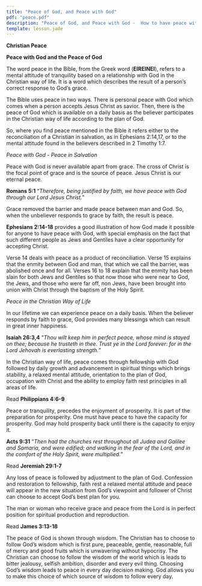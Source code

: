 ```yaml
---
title: "Peace of God, and Peace with God"
pdf: "peace.pdf"
description: "Peace of God, and Peace with God -  How to have peace with God and the peace of God. One of the important stability doctrines and Biblical treatments for depression."
template: lesson.jade
---
```

**Christian Peace**

**Peace with God and the Peace of God**

The word peace in the Bible, from the Greek word (**EIREINEI**), refers to a mental attitude of tranquility based on a relationship with God in the Christian way of life. It is a word which describes the result of a person’s correct response to God’s grace.

The Bible uses peace in two ways. There is personal peace with God which comes when a person accepts Jesus Christ as savior. Then, there is the peace of God which is available on a daily basis as the believer participates in the Christian way of life according to the plan of God.

So, where you find peace mentioned in the Bible it refers either to the 
reconciliation of a Christian in salvation, as in Ephesians 2:14,17, or
to the mental attitude found in the believers described in 2 Timothy
1:7.

*_Peace with God - Peace in Salvation_*

Peace with God is never available apart from grace. The cross of Christ is the focal point of grace and is the source of peace. Jesus Christ is our eternal peace.

**Romans 5:1** “_Therefore, being justified by faith, we have peace with God through our Lord Jesus Christ._”

Grace removed the barrier and made peace between man and God. So, when the unbeliever responds to grace by faith, the result is peace.

**Ephesians 2:14-18** provides a good illustration of how God made it possible for anyone to have peace with God, with special emphasis on the fact that such different people as Jews and Gentiles have a clear opportunity for accepting Christ.

Verse 14 deals with peace as a product of reconciliation. Verse 15 explains that the enmity between God and man, that which we call the barrier, was abolished once and for all. Verses 16 to 18 explain that the enmity has been slain for both Jews and Gentiles so that now those who were near to God, the Jews, and those who were far off, non Jews, have been brought into union with Christ through the baptism of the Holy
Spirit.

*_Peace in the Christian Way of Life_*

In our lifetime we can experience peace on a daily basis. When the believer responds by faith to grace, God provides many blessings which can result in great inner happiness.

**Isaiah 26:3,4** “_Thou wilt keep him in perfect peace, whose mind is stayed on thee; because he trusteth in thee. Trust ye in the Lord forever: for in the Lord Jehovah is everlasting strength._”

In the Christian way of life, peace comes through fellowship with God followed by daily growth and advancement in spiritual things which brings stability, a relaxed mental attitude, orientation to the plan of God, occupation with Christ and the ability to employ faith rest principles in all areas of life.

Read **Philippians 4:6-9**

Peace or tranquility, precedes the enjoyment of prosperity. It is part of the preparation for prosperity. One must have peace to have the capacity for prosperity. God may hold prosperity back until there is the capacity to enjoy it.

**Acts 9:31** “_Then had the churches rest throughout all Judea and Galilee and Samaria, and were edified; and walking in the fear of the Lord, and in the comfort of the Holy Spirit, were multiplied._”

Read **Jeremiah 29:1-7**

Any loss of peace is followed by adjustment to the plan of God. Confession and restoration to fellowship, faith rest a relaxed mental attitude and peace will appear in the new situation from God’s viewpoint and follower of Christ can choose to accept God’s best plan for you.

The man or woman who receive grace and peace from the Lord is in perfect position for spiritual production and reproduction.

Read **James 3:13-18**

The peace of God is shown through wisdom. The Christian has to choose to follow God’s wisdom which is first pure, peaceable, gentle, reasonable, full of mercy and good fruits which is unwavering without hypocrisy. The Christian can choose to follow the wisdom of the world which is leads to bitter jealousy, selfish ambition, disorder and every evil thing. Choosing God’s wisdom leads to peace in every day decision making. God allows you to make this choice of which source of wisdom to follow every day.

